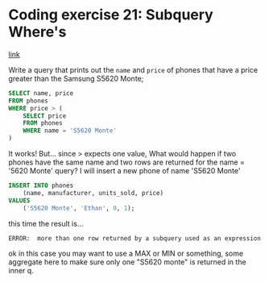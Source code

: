 # Coding exercise 21: Subquery Where's
[link](https://www.udemy.com/course/sql-and-postgresql/learn/quiz/4990450#overview)

Write a query that prints out the `name` and `price` of phones that have a price greater than the Samsung S5620 Monte;

```sql
SELECT name, price
FROM phones 
WHERE price > (
    SELECT price
    FROM phones
    WHERE name = 'S5620 Monte'
)
```

It works!  But... since > expects one value, What would happen if two phones have the same name and two rows are returned for the name = '5620 Monte' query?
I will insert a new phone of name 'S5620 Monte'


```sql
INSERT INTO phones 
    (name, manufacturer, units_sold, price)
VALUES 
    ('S5620 Monte', 'Ethan', 0, 1);
```


this time the result is...
```sh
ERROR:  more than one row returned by a subquery used as an expression
```

ok in this case you may want to use a MAX or MIN or something, some aggregate here to make sure only one "S5620 monte" is returned in the inner q.